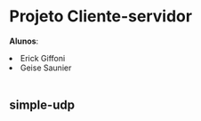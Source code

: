 # Projeto Cliente-servidor 

**Alunos**:<br>
   <li>Erick Giffoni<br>
   <li>Geise Saunier<br><br>

## simple-udp